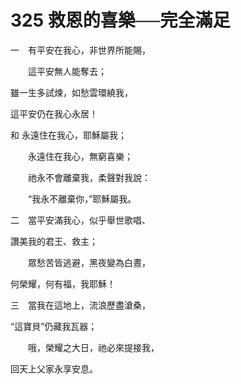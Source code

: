 # 325 救恩的喜樂──完全滿足

一　有平安在我心，非世界所能賜，

　　這平安無人能奪去；

雖一生多試煉，如愁雲環繞我，

這平安仍在我心永居！

和 永遠住在我心，耶穌屬我；

　　永遠住在我心，無窮喜樂；

　　祂永不會離棄我，柔聲對我說：

　　“我永不離棄你，”耶穌屬我。

二　當平安滿我心，似乎舉世歌唱、

讚美我的君王、救主；

　　眾愁苦皆逃避，黑夜變為白晝，

何榮耀，何有福，我耶穌！

三　當我在這地上，流浪歷盡滄桑，

“這寶貝”仍藏我瓦器；

　　哦，榮耀之大日，祂必來提接我，

回天上父家永享安息。

